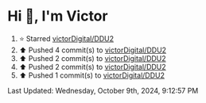 <h1>Hi 👋, I'm Victor </h1>

<!--RECENT_ACTIVITY:start-->
1. ⭐ Starred [victorDigital/DDU2](https://github.com/victorDigital/DDU2)<br>
2. ⬆️ Pushed 4 commit(s) to [victorDigital/DDU2](https://github.com/victorDigital/DDU2)<br>
3. ⬆️ Pushed 2 commit(s) to [victorDigital/DDU2](https://github.com/victorDigital/DDU2)<br>
4. ⬆️ Pushed 2 commit(s) to [victorDigital/DDU2](https://github.com/victorDigital/DDU2)<br>
5. ⬆️ Pushed 1 commit(s) to [victorDigital/DDU2](https://github.com/victorDigital/DDU2)<br>
<!--RECENT_ACTIVITY:end-->

<!--RECENT_ACTIVITY:last_update-->
Last Updated: Wednesday, October 9th, 2024, 9:12:57 PM
<!--RECENT_ACTIVITY:last_update_end-->
